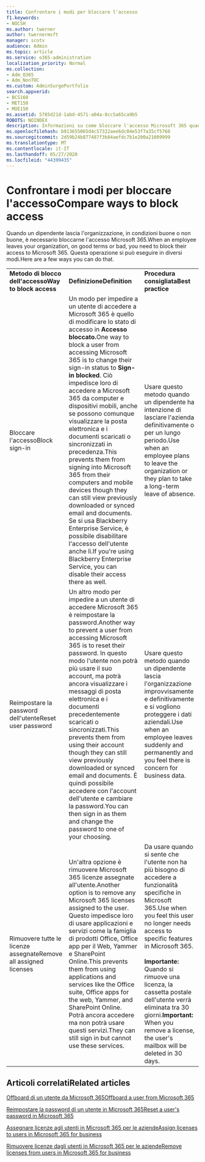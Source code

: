 ```yaml
---
title: Confrontare i modi per bloccare l'accesso
f1.keywords:
- NOCSH
ms.author: twerner
author: twernermsft
manager: scotv
audience: Admin
ms.topic: article
ms.service: o365-administration
localization_priority: Normal
ms.collection:
- Adm_O365
- Adm_NonTOC
ms.custom: AdminSurgePortfolio
search.appverid:
- BCS160
- MET150
- MOE150
ms.assetid: 5785d21d-1abd-4571-a04a-8cc5a65ca9b5
ROBOTS: NOINDEX
description: Informazioni su come bloccare l'accesso Microsoft 365 quando un dipendente lascia l'organizzazione.
ms.openlocfilehash: b913655065d4c57322aee6dc04e53f7a35cf5760
ms.sourcegitcommit: 2d59b24b877487f3b84aefdc7b1e200a21009999
ms.translationtype: MT
ms.contentlocale: it-IT
ms.lasthandoff: 05/27/2020
ms.locfileid: "44399435"
---
```

# <a name="compare-ways-to-block-access"></a><span data-ttu-id="896ea-103">Confrontare i modi per bloccare l'accesso</span><span class="sxs-lookup"><span data-stu-id="896ea-103">Compare ways to block access</span></span>

<span data-ttu-id="896ea-104">Quando un dipendente lascia l'organizzazione, in condizioni buone o non buone, è necessario bloccarne l'accesso Microsoft 365.</span><span class="sxs-lookup"><span data-stu-id="896ea-104">When an employee leaves your organization, on good terms or bad, you need to block their access to Microsoft 365.</span></span> <span data-ttu-id="896ea-105">Questa operazione si può eseguire in diversi modi.</span><span class="sxs-lookup"><span data-stu-id="896ea-105">Here are a few ways you can do that.</span></span>
  
||||
|:-----|:-----|:-----|
|<span data-ttu-id="896ea-106">**Metodo di blocco dell'accesso**</span><span class="sxs-lookup"><span data-stu-id="896ea-106">**Way to block access**</span></span> <br/> |<span data-ttu-id="896ea-107">**Definizione**</span><span class="sxs-lookup"><span data-stu-id="896ea-107">**Definition**</span></span> <br/> |<span data-ttu-id="896ea-108">**Procedura consigliata**</span><span class="sxs-lookup"><span data-stu-id="896ea-108">**Best practice**</span></span> <br/> |
|<span data-ttu-id="896ea-109">Bloccare l'accesso</span><span class="sxs-lookup"><span data-stu-id="896ea-109">Block sign-in</span></span>  <br/> |<span data-ttu-id="896ea-110">Un modo per impedire a un utente di accedere a Microsoft 365 è quello di modificare lo stato di accesso in **Accesso bloccato.**</span><span class="sxs-lookup"><span data-stu-id="896ea-110">One way to block a user from accessing Microsoft 365 is to change their sign-in status to **Sign-in blocked**.</span></span> <span data-ttu-id="896ea-111">Ciò impedisce loro di accedere a Microsoft 365 da computer e dispositivi mobili, anche se possono comunque visualizzare la posta elettronica e i documenti scaricati o sincronizzati in precedenza.</span><span class="sxs-lookup"><span data-stu-id="896ea-111">This prevents them from signing into Microsoft 365 from their computers and mobile devices though they can still view previously downloaded or synced email and documents.</span></span> <span data-ttu-id="896ea-112">Se si usa Blackberry Enterprise Service, è possibile disabilitare l'accesso dell'utente anche lì.</span><span class="sxs-lookup"><span data-stu-id="896ea-112">If you're using Blackberry Enterprise Service, you can disable their access there as well.</span></span>  <br/> |<span data-ttu-id="896ea-113">Usare questo metodo quando un dipendente ha intenzione di lasciare l'azienda definitivamente o per un lungo periodo.</span><span class="sxs-lookup"><span data-stu-id="896ea-113">Use when an employee plans to leave the organization or they plan to take a long-term leave of absence.</span></span>  <br/> |
|<span data-ttu-id="896ea-114">Reimpostare la password dell'utente</span><span class="sxs-lookup"><span data-stu-id="896ea-114">Reset user password</span></span>  <br/> |<span data-ttu-id="896ea-115">Un altro modo per impedire a un utente di accedere Microsoft 365 è reimpostare la password.</span><span class="sxs-lookup"><span data-stu-id="896ea-115">Another way to prevent a user from accessing Microsoft 365 is to reset their password.</span></span> <span data-ttu-id="896ea-116">In questo modo l'utente non potrà più usare il suo account, ma potrà ancora visualizzare i messaggi di posta elettronica e i documenti precedentemente scaricati o sincronizzati.</span><span class="sxs-lookup"><span data-stu-id="896ea-116">This prevents them from using their account though they can still view previously downloaded or synced email and documents.</span></span> <span data-ttu-id="896ea-117">È quindi possibile accedere con l'account dell'utente e cambiare la password.</span><span class="sxs-lookup"><span data-stu-id="896ea-117">You can then sign in as them and change the password to one of your choosing.</span></span>  <br/> |<span data-ttu-id="896ea-118">Usare questo metodo quando un dipendente lascia l'organizzazione improvvisamente e definitivamente e si vogliono proteggere i dati aziendali.</span><span class="sxs-lookup"><span data-stu-id="896ea-118">Use when an employee leaves suddenly and permanently and you feel there is concern for business data.</span></span>  <br/> |
|<span data-ttu-id="896ea-119">Rimuovere tutte le licenze assegnate</span><span class="sxs-lookup"><span data-stu-id="896ea-119">Remove all assigned licenses</span></span>  <br/> |<span data-ttu-id="896ea-120">Un'altra opzione è rimuovere Microsoft 365 licenze assegnate all'utente.</span><span class="sxs-lookup"><span data-stu-id="896ea-120">Another option is to remove any Microsoft 365 licenses assigned to the user.</span></span> <span data-ttu-id="896ea-121">Questo impedisce loro di usare applicazioni e servizi come la famiglia di prodotti Office, Office app per il Web, Yammer e SharePoint Online.</span><span class="sxs-lookup"><span data-stu-id="896ea-121">This prevents them from using applications and services like the Office suite, Office apps for the web, Yammer, and SharePoint Online.</span></span> <span data-ttu-id="896ea-122">Potrà ancora accedere ma non potrà usare questi servizi.</span><span class="sxs-lookup"><span data-stu-id="896ea-122">They can still sign in but cannot use these services.</span></span>  <br/> |<span data-ttu-id="896ea-123">Da usare quando si sente che l'utente non ha più bisogno di accedere a funzionalità specifiche in Microsoft 365.</span><span class="sxs-lookup"><span data-stu-id="896ea-123">Use when you feel this user no longer needs access to specific features in Microsoft 365.</span></span>  <br/> <br> <span data-ttu-id="896ea-124">**Importante:** Quando si rimuove una licenza, la cassetta postale dell'utente verrà eliminata tra 30 giorni.</span><span class="sxs-lookup"><span data-stu-id="896ea-124">**Important:** When you remove a license, the user's mailbox will be deleted in 30 days.</span></span>
   
## <a name="related-articles"></a><span data-ttu-id="896ea-125">Articoli correlati</span><span class="sxs-lookup"><span data-stu-id="896ea-125">Related articles</span></span>

[<span data-ttu-id="896ea-126">Offboard di un utente da Microsoft 365</span><span class="sxs-lookup"><span data-stu-id="896ea-126">Offboard a user from Microsoft 365</span></span>](../add-users/remove-former-employee.md)
    
[<span data-ttu-id="896ea-127">Reimpostare la password di un utente in Microsoft 365</span><span class="sxs-lookup"><span data-stu-id="896ea-127">Reset a user's password in Microsoft 365</span></span>](../add-users/reset-passwords.md)
    
[<span data-ttu-id="896ea-128">Assegnare licenze agli utenti in Microsoft 365 per le aziende</span><span class="sxs-lookup"><span data-stu-id="896ea-128">Assign licenses to users in Microsoft 365 for business</span></span>](../manage/assign-licenses-to-users.md)
    
[<span data-ttu-id="896ea-129">Rimuovere licenze dagli utenti in Microsoft 365 per le aziende</span><span class="sxs-lookup"><span data-stu-id="896ea-129">Remove licenses from users in Microsoft 365 for business</span></span>](../manage/remove-licenses-from-users.md)
    

